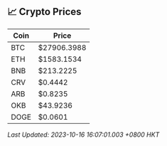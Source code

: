## 📈 Crypto Prices

| Coin | Price |
| ---- | ----- |
| BTC | $27906.3988 |
| ETH | $1583.1534 |
| BNB | $213.2225 |
| CRV | $0.4442 |
| ARB | $0.8235 |
| OKB | $43.9236 |
| DOGE | $0.0601 |

_Last Updated: 2023-10-16 16:07:01.003 +0800 HKT_